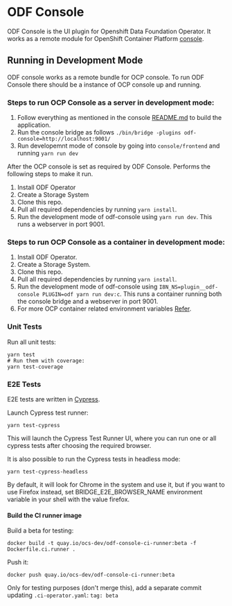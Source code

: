 # ODF Console

ODF Console is the UI plugin for Openshift Data Foundation Operator. It works as a remote module for OpenShift Container Platform [console](<(https://github.com/openshift/console)>).

## Running in Development Mode

ODF console works as a remote bundle for OCP console. To run ODF Console there should be a instance of OCP console up and running.

### Steps to run OCP Console as a server in development mode:

1. Follow everything as mentioned in the console [README.md](https://github.com/openshift/console) to build the application.
2. Run the console bridge as follows `./bin/bridge -plugins odf-console=http://localhost:9001/`
3. Run developemnt mode of console by going into `console/frontend` and running `yarn run dev`

After the OCP console is set as required by ODF Console. Performs the following steps to make it run.

1. Install ODF Operator
2. Create a Storage System
3. Clone this repo.
4. Pull all required dependencies by running `yarn install`.
5. Run the development mode of odf-console using `yarn run dev`. This runs a webserver in port 9001.

### Steps to run OCP Console as a container in development mode:

1. Install ODF Operator.
2. Create a Storage System.
3. Clone this repo.
4. Pull all required dependencies by running `yarn install`.
5. Run the development mode of odf-console using `I8N_NS=plugin__odf-console PLUGIN=odf yarn run dev:c`. This runs a container running both the console bridge and a webserver in port 9001.
6. For more OCP container related environment variables [Refer](https://github.com/red-hat-storage/odf-console/scripts/start-ocp-console.sh).

### Unit Tests

Run all unit tests:

```
yarn test
# Run them with coverage:
yarn test-coverage
```

### E2E Tests

E2E tests are written in [Cypress](https://www.cypress.io/).

Launch Cypress test runner:

```
yarn test-cypress
```

This will launch the Cypress Test Runner UI, where you can run one or all cypress tests after choosing the required browser.

It is also possible to run the Cypress tests in headless mode:

```
yarn test-cypress-headless
```

By default, it will look for Chrome in the system and use it, but if you want to use Firefox instead, set BRIDGE_E2E_BROWSER_NAME environment variable in your shell with the value firefox.

#### Build the CI runner image

Build a beta for testing:

```
docker build -t quay.io/ocs-dev/odf-console-ci-runner:beta -f Dockerfile.ci.runner .
```

Push it:

```
docker push quay.io/ocs-dev/odf-console-ci-runner:beta
```

Only for testing purposes (don't merge this), add a separate commit updating `.ci-operator.yaml`:
`tag: beta`
